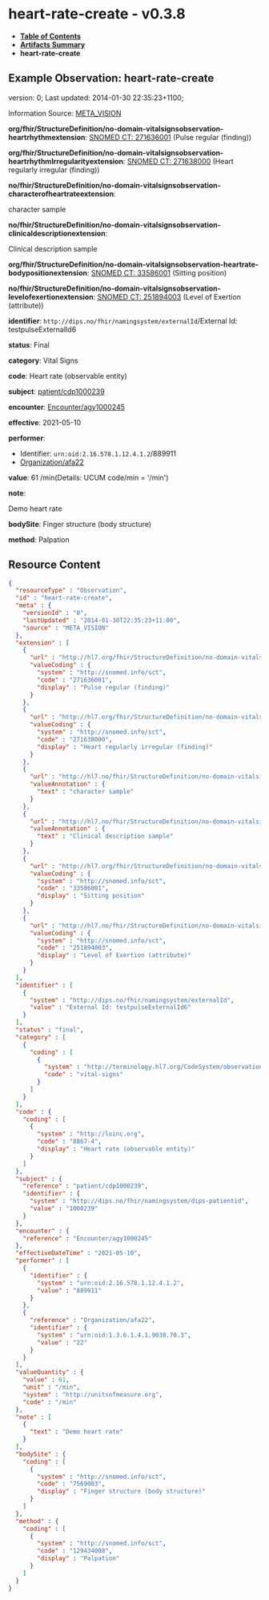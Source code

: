 # heart-rate-create - v0.3.8

* [**Table of Contents**](toc.md)
* [**Artifacts Summary**](artifacts.md)
* **heart-rate-create**

## Example Observation: heart-rate-create

version: 0; Last updated: 2014-01-30 22:35:23+1100; 

Information Source: [META_VISION](https://simplifier.net/resolve?scope=hl7.fhir.no.basis@2.2.2&canonical=http://fhir.org/packages/hl7.fhir.no.basis/META_VISION)

**org/fhir/StructureDefinition/no-domain-vitalsignsobservation-heartrhythmextension**: [SNOMED CT: 271636001](http://snomed.info/id/271636001) (Pulse regular (finding))

**org/fhir/StructureDefinition/no-domain-vitalsignsobservation-heartrhythmIrregularityextension**: [SNOMED CT: 271638000](http://snomed.info/id/271638000) (Heart regularly irregular (finding))

**no/fhir/StructureDefinition/no-domain-vitalsignsobservation-characterofheartrateextension**: 

> 

character sample


**no/fhir/StructureDefinition/no-domain-vitalsignsobservation-clinicaldescriptionextension**: 

> 

Clinical description sample


**org/fhir/StructureDefinition/no-domain-vitalsignsobservation-heartrate-bodypositionextension**: [SNOMED CT: 33586001](http://snomed.info/id/33586001) (Sitting position)

**no/fhir/StructureDefinition/no-domain-vitalsignsobservation-levelofexertionextension**: [SNOMED CT: 251894003](http://snomed.info/id/251894003) (Level of Exertion (attribute))

**identifier**: `http://dips.no/fhir/namingsystem/externalId`/External Id: testpulseExternalId6

**status**: Final

**category**: Vital Signs

**code**: Heart rate (observable entity)

**subject**: [patient/cdp1000239](https://simplifier.net/resolve?scope=hl7.fhir.no.basis@2.2.2&canonical=http://fhir.org/packages/hl7.fhir.no.basis/patient/cdp1000239)

**encounter**: [Encounter/agy1000245](https://simplifier.net/resolve?scope=hl7.fhir.no.basis@2.2.2&canonical=http://fhir.org/packages/hl7.fhir.no.basis/Encounter/agy1000245)

**effective**: 2021-05-10

**performer**: 

* Identifier: `urn:oid:2.16.578.1.12.4.1.2`/889911
* [Organization/afa22](https://simplifier.net/resolve?scope=hl7.fhir.no.basis@2.2.2&canonical=http://fhir.org/packages/hl7.fhir.no.basis/Organization/afa22)

**value**: 61 /min(Details: UCUM code/min = '/min')

**note**: 

> 

Demo heart rate


**bodySite**: Finger structure (body structure)

**method**: Palpation



## Resource Content

```json
{
  "resourceType" : "Observation",
  "id" : "heart-rate-create",
  "meta" : {
    "versionId" : "0",
    "lastUpdated" : "2014-01-30T22:35:23+11:00",
    "source" : "META_VISION"
  },
  "extension" : [
    {
      "url" : "http://hl7.org/fhir/StructureDefinition/no-domain-vitalsignsobservation-heartrhythmextension",
      "valueCoding" : {
        "system" : "http://snomed.info/sct",
        "code" : "271636001",
        "display" : "Pulse regular (finding)"
      }
    },
    {
      "url" : "http://hl7.org/fhir/StructureDefinition/no-domain-vitalsignsobservation-heartrhythmIrregularityextension",
      "valueCoding" : {
        "system" : "http://snomed.info/sct",
        "code" : "271638000",
        "display" : "Heart regularly irregular (finding)"
      }
    },
    {
      "url" : "http://hl7.no/fhir/StructureDefinition/no-domain-vitalsignsobservation-characterofheartrateextension",
      "valueAnnotation" : {
        "text" : "character sample"
      }
    },
    {
      "url" : "http://hl7.no/fhir/StructureDefinition/no-domain-vitalsignsobservation-clinicaldescriptionextension",
      "valueAnnotation" : {
        "text" : "Clinical description sample"
      }
    },
    {
      "url" : "http://hl7.org/fhir/StructureDefinition/no-domain-vitalsignsobservation-heartrate-bodypositionextension",
      "valueCoding" : {
        "system" : "http://snomed.info/sct",
        "code" : "33586001",
        "display" : "Sitting position"
      }
    },
    {
      "url" : "http://hl7.no/fhir/StructureDefinition/no-domain-vitalsignsobservation-levelofexertionextension",
      "valueCoding" : {
        "system" : "http://snomed.info/sct",
        "code" : "251894003",
        "display" : "Level of Exertion (attribute)"
      }
    }
  ],
  "identifier" : [
    {
      "system" : "http://dips.no/fhir/namingsystem/externalId",
      "value" : "External Id: testpulseExternalId6"
    }
  ],
  "status" : "final",
  "category" : [
    {
      "coding" : [
        {
          "system" : "http://terminology.hl7.org/CodeSystem/observation-category",
          "code" : "vital-signs"
        }
      ]
    }
  ],
  "code" : {
    "coding" : [
      {
        "system" : "http://loinc.org",
        "code" : "8867-4",
        "display" : "Heart rate (observable entity)"
      }
    ]
  },
  "subject" : {
    "reference" : "patient/cdp1000239",
    "identifier" : {
      "system" : "http://dips.no/fhir/namingsystem/dips-patientid",
      "value" : "1000239"
    }
  },
  "encounter" : {
    "reference" : "Encounter/agy1000245"
  },
  "effectiveDateTime" : "2021-05-10",
  "performer" : [
    {
      "identifier" : {
        "system" : "urn:oid:2.16.578.1.12.4.1.2",
        "value" : "889911"
      }
    },
    {
      "reference" : "Organization/afa22",
      "identifier" : {
        "system" : "urn:oid:1.3.6.1.4.1.9038.70.3",
        "value" : "22"
      }
    }
  ],
  "valueQuantity" : {
    "value" : 61,
    "unit" : "/min",
    "system" : "http://unitsofmeasure.org",
    "code" : "/min"
  },
  "note" : [
    {
      "text" : "Demo heart rate"
    }
  ],
  "bodySite" : {
    "coding" : [
      {
        "system" : "http://snomed.info/sct",
        "code" : "7569003",
        "display" : "Finger structure (body structure)"
      }
    ]
  },
  "method" : {
    "coding" : [
      {
        "system" : "http://snomed.info/sct",
        "code" : "129434008",
        "display" : "Palpation"
      }
    ]
  }
}

```
